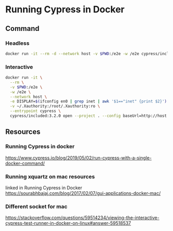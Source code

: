 # Running Cypress in Docker 

## Command

### Headless
```bash
docker run -it --rm -d --network host -v $PWD:/e2e -w /e2e cypress/included:3.2.0
```

### Interactive
```bash
docker run -it \
  --rm \
  -v $PWD:/e2e \
  -w /e2e \
  --network host \
  -e DISPLAY=$(ifconfig en0 | grep inet | awk '$1=="inet" {print $2}'):0 \
  -v ~/.Xauthority:/root/.Xauthority:ro \
  --entrypoint cypress \
  cypress/included:3.2.0 open --project . --config baseUrl=http://host.docker.internal:8080
  ```

## Resources

### Running Cypress in docker
https://www.cypress.io/blog/2019/05/02/run-cypress-with-a-single-docker-command/

### Running xquartz on mac resources
linked in Running Cypress in Docker
https://sourabhbajaj.com/blog/2017/02/07/gui-applications-docker-mac/

### Different socket for mac
https://stackoverflow.com/questions/59514234/viewing-the-interactive-cypress-test-runner-in-docker-on-linux#answer-59518537
